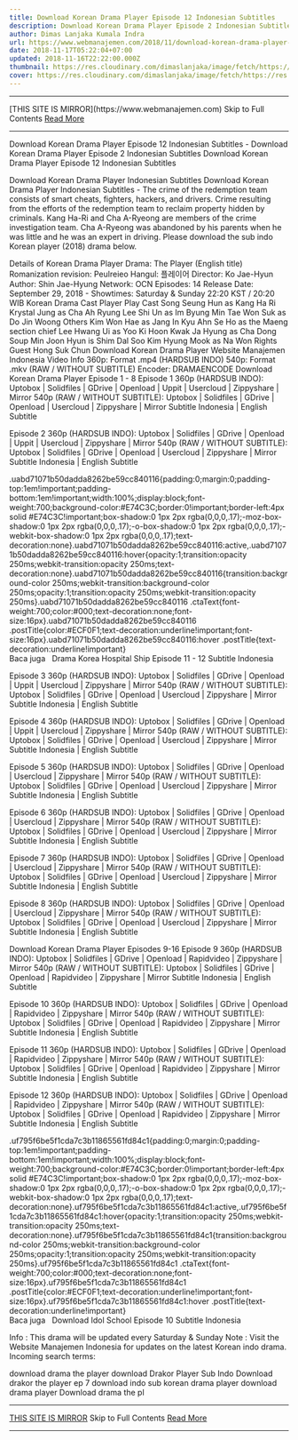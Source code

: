 ```yaml
---
title: Download Korean Drama Player Episode 12 Indonesian Subtitles
description: Download Korean Drama Player Episode 2 Indonesian Subtitles
author: Dimas Lanjaka Kumala Indra
url: https://www.webmanajemen.com/2018/11/download-korean-drama-player-episode-12.html
date: 2018-11-17T05:22:04+07:00
updated: 2018-11-16T22:22:00.000Z
thumbnail: https://res.cloudinary.com/dimaslanjaka/image/fetch/https://res.cloudinary.com/practicaldev/image/fetch/www.dramaencode.com/wp-content/uploads/2018/09/Download-Drama-Korea-Player-Subtitle-Indonesia.jpg?resize=520%2C343&ssl=1
cover: https://res.cloudinary.com/dimaslanjaka/image/fetch/https://res.cloudinary.com/practicaldev/image/fetch/www.dramaencode.com/wp-content/uploads/2018/09/Download-Drama-Korea-Player-Subtitle-Indonesia.jpg?resize=520%2C343&ssl=1
---
```


<hr/> [THIS SITE IS MIRROR](https://www.webmanajemen.com) Skip to Full Contents <a href="https://www.webmanajemen.com/2018/11/download-korean-drama-player-episode-12.html" rel="follow" class="button" id="read-more">Read More</a> <hr/> Download Korean Drama Player Episode 12 Indonesian Subtitles - Download Korean Drama Player Episode 2 Indonesian Subtitles Download Korean Drama Player Episode 12 Indonesian Subtitles 
 
  
 Download Korean Drama Player Indonesian Subtitles 
  Download Korean Drama Player Indonesian Subtitles - The crime of the redemption team consists of smart cheats, fighters, hackers, and drivers. Crime resulting from the efforts of the redemption team to reclaim property hidden by criminals. Kang Ha-Ri and Cha A-Ryeong are members of the crime investigation team. Cha A-Ryeong was abandoned by his parents when he was little and he was an expert in driving. Please download the sub indo Korean player (2018) drama below. 
  
 Details of Korean Drama Player 
  Drama: The Player (English title) 
Romanization revision: Peulreieo 
Hangul: 플레이어 
Director: Ko Jae-Hyun 
Author: Shin Jae-Hyung 
Network: OCN 
Episodes: 14 
Release Date: September 29, 2018 - 
Showtimes: Saturday & Sunday 22:20 KST / 20:20 WIB 
  Korean Drama Cast Player 
  Play Cast 
Song Seung Hun as Kang Ha Ri 
Krystal Jung as Cha Ah Ryung 
Lee Shi Un as Im Byung Min 
Tae Won Suk as Do Jin Woong 
  Others 
Kim Won Hae as Jang In Kyu 
Ahn Se Ho as the Maeng section chief 
Lee Hwang Ui as Yoo Ki Hoon 
Kwak Ja Hyung as Cha Dong Soup 
Min Joon Hyun is Shim Dal Soo 
Kim Hyung Mook as Na Won Rights 
  Guest 
Hong Suk Chun 
  Download Korean Drama Player 
  Website Manajemen Indonesia 
Video Info 
360p: Format .mp4 (HARDSUB INDO) 
540p: Format .mkv (RAW / WITHOUT SUBTITLE) 
Encoder: DRAMAENCODE 
  Download Korean Drama Player Episode 1 - 8 
  Episode 1 
360p (HARDSUB INDO): Uptobox | Solidfiles | GDrive | Openload | Uppit | Usercloud | Zippyshare | Mirror 
540p (RAW / WITHOUT SUBTITLE): Uptobox | Solidfiles | GDrive | Openload | Usercloud | Zippyshare | Mirror 
Subtitle Indonesia | English Subtitle 
  
 Episode 2 
360p (HARDSUB INDO): Uptobox | Solidfiles | GDrive | Openload | Uppit | Usercloud | Zippyshare | Mirror 
540p (RAW / WITHOUT SUBTITLE): Uptobox | Solidfiles | GDrive | Openload | Usercloud | Zippyshare | Mirror 
Subtitle Indonesia | English Subtitle 
  
  .uabd71071b50dadda8262be59cc840116{padding:0;margin:0;padding-top:1em!important;padding-bottom:1em!important;width:100%;display:block;font-weight:700;background-color:#E74C3C;border:0!important;border-left:4px solid #E74C3C!important;box-shadow:0 1px 2px rgba(0,0,0,.17);-moz-box-shadow:0 1px 2px rgba(0,0,0,.17);-o-box-shadow:0 1px 2px rgba(0,0,0,.17);-webkit-box-shadow:0 1px 2px rgba(0,0,0,.17);text-decoration:none}.uabd71071b50dadda8262be59cc840116:active,.uabd71071b50dadda8262be59cc840116:hover{opacity:1;transition:opacity 250ms;webkit-transition:opacity 250ms;text-decoration:none}.uabd71071b50dadda8262be59cc840116{transition:background-color 250ms;webkit-transition:background-color 250ms;opacity:1;transition:opacity 250ms;webkit-transition:opacity 250ms}.uabd71071b50dadda8262be59cc840116 .ctaText{font-weight:700;color:#000;text-decoration:none;font-size:16px}.uabd71071b50dadda8262be59cc840116 .postTitle{color:#ECF0F1;text-decoration:underline!important;font-size:16px}.uabd71071b50dadda8262be59cc840116:hover .postTitle{text-decoration:underline!important}  
 Baca juga   Drama Korea Hospital Ship Episode 11 - 12 Subtitle Indonesia 
  
  
 Episode 3 
 360p (HARDSUB INDO): Uptobox | Solidfiles | GDrive | Openload | Uppit | Usercloud | Zippyshare | Mirror 
540p (RAW / WITHOUT SUBTITLE): Uptobox | Solidfiles | GDrive | Openload | Usercloud | Zippyshare | Mirror 
Subtitle Indonesia | English Subtitle 
 
  
 Episode 4 
 360p (HARDSUB INDO): Uptobox | Solidfiles | GDrive | Openload | Uppit | Usercloud | Zippyshare | Mirror 
540p (RAW / WITHOUT SUBTITLE): Uptobox | Solidfiles | GDrive | Openload | Usercloud | Zippyshare | Mirror 
Subtitle Indonesia | English Subtitle 
 
  
 Episode 5 
 360p (HARDSUB INDO): Uptobox | Solidfiles | GDrive | Openload | Usercloud | Zippyshare | Mirror 
540p (RAW / WITHOUT SUBTITLE): Uptobox | Solidfiles | GDrive | Openload | Usercloud | Zippyshare | Mirror 
Subtitle Indonesia | English Subtitle 
 
  
 Episode 6 
 360p (HARDSUB INDO): Uptobox | Solidfiles | GDrive | Openload | Usercloud | Zippyshare | Mirror 
540p (RAW / WITHOUT SUBTITLE): Uptobox | Solidfiles | GDrive | Openload | Usercloud | Zippyshare | Mirror 
Subtitle Indonesia | English Subtitle 
 
  
 Episode 7 
 360p (HARDSUB INDO): Uptobox | Solidfiles | GDrive | Openload | Usercloud | Zippyshare | Mirror 
540p (RAW / WITHOUT SUBTITLE): Uptobox | Solidfiles | GDrive | Openload | Usercloud | Zippyshare | Mirror 
Subtitle Indonesia | English Subtitle 
  
 Episode 8 
 360p (HARDSUB INDO): Uptobox | Solidfiles | GDrive | Openload | Usercloud | Zippyshare | Mirror 
540p (RAW / WITHOUT SUBTITLE): Uptobox | Solidfiles | GDrive | Openload | Usercloud | Zippyshare | Mirror 
Subtitle Indonesia | English Subtitle 
  
 Download Korean Drama Player Episodes 9-16 
  Episode 9 
 360p (HARDSUB INDO): Uptobox | Solidfiles | GDrive | Openload | Rapidvideo | Zippyshare | Mirror 
540p (RAW / WITHOUT SUBTITLE): Uptobox | Solidfiles | GDrive | Openload | Rapidvideo | Zippyshare | Mirror 
Subtitle Indonesia | English Subtitle 
  
 Episode 10 
 360p (HARDSUB INDO): Uptobox | Solidfiles | GDrive | Openload | Rapidvideo | Zippyshare | Mirror 
540p (RAW / WITHOUT SUBTITLE): Uptobox | Solidfiles | GDrive | Openload | Rapidvideo | Zippyshare | Mirror 
Subtitle Indonesia | English Subtitle 
  
 Episode 11 
 360p (HARDSUB INDO): Uptobox | Solidfiles | GDrive | Openload | Rapidvideo | Zippyshare | Mirror 
540p (RAW / WITHOUT SUBTITLE): Uptobox | Solidfiles | GDrive | Openload | Rapidvideo | Zippyshare | Mirror 
Subtitle Indonesia | English Subtitle 
  
 Episode 12 
 360p (HARDSUB INDO): Uptobox | Solidfiles | GDrive | Openload | Rapidvideo | Zippyshare | Mirror 
540p (RAW / WITHOUT SUBTITLE): Uptobox | Solidfiles | GDrive | Openload | Rapidvideo | Zippyshare | Mirror 
Subtitle Indonesia | English Subtitle 
  
  .uf795f6be5f1cda7c3b11865561fd84c1{padding:0;margin:0;padding-top:1em!important;padding-bottom:1em!important;width:100%;display:block;font-weight:700;background-color:#E74C3C;border:0!important;border-left:4px solid #E74C3C!important;box-shadow:0 1px 2px rgba(0,0,0,.17);-moz-box-shadow:0 1px 2px rgba(0,0,0,.17);-o-box-shadow:0 1px 2px rgba(0,0,0,.17);-webkit-box-shadow:0 1px 2px rgba(0,0,0,.17);text-decoration:none}.uf795f6be5f1cda7c3b11865561fd84c1:active,.uf795f6be5f1cda7c3b11865561fd84c1:hover{opacity:1;transition:opacity 250ms;webkit-transition:opacity 250ms;text-decoration:none}.uf795f6be5f1cda7c3b11865561fd84c1{transition:background-color 250ms;webkit-transition:background-color 250ms;opacity:1;transition:opacity 250ms;webkit-transition:opacity 250ms}.uf795f6be5f1cda7c3b11865561fd84c1 .ctaText{font-weight:700;color:#000;text-decoration:none;font-size:16px}.uf795f6be5f1cda7c3b11865561fd84c1 .postTitle{color:#ECF0F1;text-decoration:underline!important;font-size:16px}.uf795f6be5f1cda7c3b11865561fd84c1:hover .postTitle{text-decoration:underline!important}  
 Baca juga   Download Idol School Episode 10 Subtitle Indonesia 
  
  
 Info : This drama will be updated every Saturday & Sunday 
  Note : Visit the Website Manajemen Indonesia for updates on the latest Korean indo drama. 
  Incoming search terms: 
   
 download drama the player 
  download Drakor Player Sub Indo 
  Download drakor the player ep 7 
  download indo sub korean drama player 
  download drama player 
  Download drama the pl <hr/> [THIS SITE IS MIRROR](https://www.webmanajemen.com) Skip to Full Contents <a href="https://www.webmanajemen.com/2018/11/download-korean-drama-player-episode-12.html" rel="follow" class="button" id="read-more">Read More</a> <hr/>